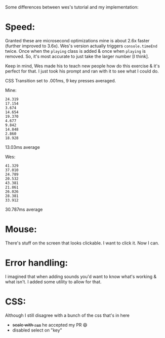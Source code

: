 Some differences between wes's tutorial and my implementation:

# Speed:
Granted these are microsecond optimizations mine is about 2.6x faster (further improved to 3.6x). Wes's version actually triggers `console.timeEnd` twice. Once when the `playing` class is added & once when `playing` is removed. So, it's most accurate to just take the larger number [I think].

Keep in mind, Wes made his to teach new people how do this exercise & it's perfect for that. I just took his prompt and ran with it to see what I could do.

CSS Transition set to .001ms, 9 key presses averaged.

Mine:
```
24.319
17.154
3.674
14.654
19.370
4.677
9.842
14.848
2.860
18.928
```
13.03ms average

Wes:
```
41.329
37.010
24.789
20.532
43.381
21.861
26.026
28.381
33.912
```
30.787ms average

# Mouse:
There's stuff on the screen that looks clickable. I want to click it. Now I can.

# Error handling:
I imagined that when adding sounds you'd want to know what's working & what isn't. I added some utility to allow for that.

# CSS:
Although I still disagree with a bunch of the css that's in here
- ~~scale with `rem`~~ he accepted my PR :smile:
- disabled select on "key"
